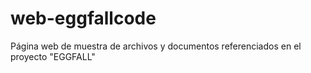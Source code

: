 # web-eggfallcode
Página web de muestra de archivos y documentos referenciados en el proyecto "EGGFALL"

